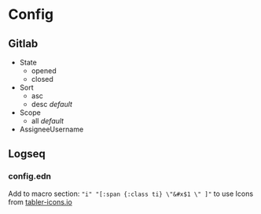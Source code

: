 # Config

## Gitlab
- State
  - opened
  - closed
- Sort
  - asc
  - desc *default*
- Scope
  - all *default*
- AssigneeUsername

## Logseq
### config.edn
Add to macro section: `"i" "[:span {:class ti} \"&#x$1 \" ]"` to use Icons from [tabler-icons.io](https://tabler-icons.io/)